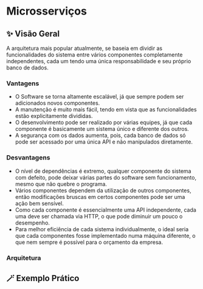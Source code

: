 # Microsserviços

## ✨ Visão Geral
A arquitetura mais popular atualmente, se baseia em dividir as funcionalidades do sistema entre vários componentes completamente independentes, cada um tendo uma única responsabilidade e seu próprio banco de dados.

### Vantagens
- O Software se torna altamente escalável, já que sempre podem ser adicionados novos componentes.
- A manutenção é muito mais fácil, tendo em vista que as funcionalidades estão explicitamente divididas.
- O desenvolvimento pode ser realizado por várias equipes, já que cada componente é basicamente um sistema único e diferente dos outros.
- A segurança com os dados aumenta, pois, cada banco de dados só pode ser acessado por uma única API e não manipulados diretamente.

### Desvantagens
- O nível de dependências é extremo, qualquer componente do sistema com defeito, pode deixar várias partes do software sem funcionamento, mesmo que não quebre o programa.
- Vários componentes dependem da utilização de outros componentes, então modificações bruscas em certos componentes pode ser uma ação bem sensível.
- Como cada componente é essencialmente uma API independente, cada uma deve ser chamada via HTTP, o que pode diminuir um pouco o desempenho.
- Para melhor eficiência de cada sistema individualmente, o ideal seria que cada componentes fosse implementado numa máquina diferente, o que nem sempre é possível para o orçamento da empresa.

### Arquitetura


## 🪄 Exemplo Prático
